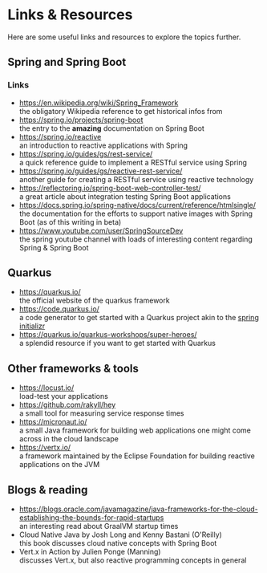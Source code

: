 # Links & Resources
Here are some useful links and resources to explore the topics further.

## Spring and Spring Boot
### Links
- https://en.wikipedia.org/wiki/Spring_Framework  
  the obligatory Wikipedia reference to get historical infos from
- https://spring.io/projects/spring-boot  
  the entry to the **amazing** documentation on Spring Boot
- https://spring.io/reactive  
  an introduction to reactive applications with Spring
- https://spring.io/guides/gs/rest-service/  
  a quick reference guide to implement a RESTful service using Spring
- https://spring.io/guides/gs/reactive-rest-service/  
  another guide for creating a RESTful service using reactive technology
- https://reflectoring.io/spring-boot-web-controller-test/  
  a great article about integration testing Spring Boot applications
- https://docs.spring.io/spring-native/docs/current/reference/htmlsingle/  
  the documentation for the efforts to support native images with Spring Boot (as of this writing in beta)
- https://www.youtube.com/user/SpringSourceDev  
  the spring youtube channel with loads of interesting content regarding Spring & Spring Boot

## Quarkus
- https://quarkus.io/  
  the official website of the quarkus framework
- https://code.quarkus.io/  
  a code generator to get started with a Quarkus project akin to the [spring initializr](https://start.spring.io/)
- https://quarkus.io/quarkus-workshops/super-heroes/  
  a splendid resource if you want to get started with Quarkus

## Other frameworks & tools
- https://locust.io/  
  load-test your applications
- https://github.com/rakyll/hey  
  a small tool for measuring service response times
- https://micronaut.io/  
  a small Java framework for building web applications one might come across in the cloud landscape
- https://vertx.io/  
  a framework maintained by the Eclipse Foundation for building reactive applications on the JVM

## Blogs & reading
- https://blogs.oracle.com/javamagazine/java-frameworks-for-the-cloud-establishing-the-bounds-for-rapid-startups  
  an interesting read about GraalVM startup times
- Cloud Native Java by Josh Long and Kenny Bastani (O'Reilly)  
  this book discusses cloud native concepts with Spring Boot
- Vert.x in Action by Julien Ponge (Manning)  
  discusses Vert.x, but also reactive programming concepts in general
